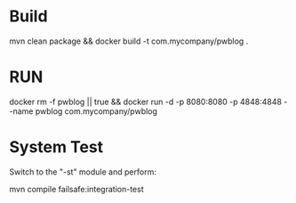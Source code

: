 # Build
mvn clean package && docker build -t com.mycompany/pwblog .

# RUN

docker rm -f pwblog || true && docker run -d -p 8080:8080 -p 4848:4848 --name pwblog com.mycompany/pwblog 

# System Test

Switch to the "-st" module and perform:

mvn compile failsafe:integration-test